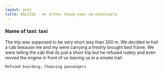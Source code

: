 ```yaml
---
layout: post
title: AAL5191 - mc arthur hiway near sm valenzuela
---
```


### Name of taxi: taxi

The trip was supposed to be very short less than 300 m.
We decided to hail a cab bexause me and my were carrying a freshly brought bed frame. 
We were telling the cab that its just a short trip but he refused rudely and even revved the engine in front of us leaving us in a smoke trail. 

```Refused boarding, Choosing passengers```
